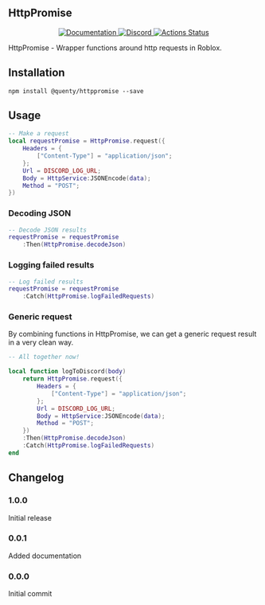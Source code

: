 ## HttpPromise
<div align="center">
  <a href="http://quenty.github.io/api/">
    <img src="https://img.shields.io/badge/docs-website-green.svg" alt="Documentation" />
  </a>
  <a href="https://discord.gg/mhtGUS8">
    <img src="https://img.shields.io/badge/discord-nevermore-blue.svg" alt="Discord" />
  </a>
  <a href="https://github.com/Quenty/NevermoreEngine/actions">
    <img src="https://github.com/Quenty/NevermoreEngine/workflows/luacheck/badge.svg" alt="Actions Status" />
  </a>
</div>

HttpPromise - Wrapper functions around http requests in Roblox.

## Installation
```
npm install @quenty/httppromise --save
```

## Usage

```lua
-- Make a request
local requestPromise = HttpPromise.request({
	Headers = {
		["Content-Type"] = "application/json";
	};
	Url = DISCORD_LOG_URL;
	Body = HttpService:JSONEncode(data);
	Method = "POST";
})

```

### Decoding JSON
```lua
-- Decode JSON results
requestPromise = requestPromise
	:Then(HttpPromise.decodeJson)
```

### Logging failed results
```lua
-- Log failed results
requestPromise = requestPromise
	:Catch(HttpPromise.logFailedRequests)

```

### Generic request
By combining functions in HttpPromise, we can get a generic request result in a very clean way.

```lua
-- All together now!

local function logToDiscord(body)
	return HttpPromise.request({
		Headers = {
			["Content-Type"] = "application/json";
		};
		Url = DISCORD_LOG_URL;
		Body = HttpService:JSONEncode(data);
		Method = "POST";
	})
	:Then(HttpPromise.decodeJson)
	:Catch(HttpPromise.logFailedRequests)
end
```

## Changelog

### 1.0.0
Initial release

### 0.0.1
Added documentation

### 0.0.0
Initial commit